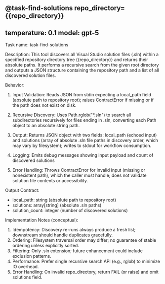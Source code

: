 @task-find-solutions repo_directory={{repo_directory}}
---
temperature: 0.1
model: gpt-5
---

Task name: task-find-solutions

Description:
This tool discovers all Visual Studio solution files (.sln) within a specified repository directory tree {{repo_directory}} and returns their absolute paths. It performs a recursive search from the given root directory and outputs a JSON structure containing the repository path and a list of all discovered solution files.

Behavior:

1. Input Validation: Reads JSON from stdin expecting a local_path field (absolute path to repository root); raises ContractError if missing or if the path does not exist on disk.

2. Recursive Discovery: Uses Path.rglob("*.sln") to search all subdirectories recursively for files ending in .sln, converting each Path object to an absolute string path.

3. Output: Returns JSON object with two fields: local_path (echoed input) and solutions (array of absolute .sln file paths in discovery order, which may vary by filesystem); writes to stdout for workflow consumption.

4. Logging: Emits debug messages showing input payload and count of discovered solutions

5. Error Handling: Throws ContractError for invalid input (missing or nonexistent path), which the caller must handle; does not validate solution file contents or accessibility.

Output Contract:
- local_path: string (absolute path to repository root)
- solutions: array[string] (absolute .sln paths)
- solution_count: integer (number of discovered solutions)

Implementation Notes (conceptual):
1. Idempotency: Discovery re-runs always produce a fresh list; downstream should handle duplicates gracefully.
2. Ordering: Filesystem traversal order may differ; no guarantee of stable ordering unless explicitly sorted.
3. Filtering: Only .sln extension; future enhancement could include exclusion patterns.
4. Performance: Prefer single recursive search API (e.g., rglob) to minimize IO overhead.
5. Error Handling: On invalid repo_directory, return FAIL (or raise) and omit solutions field.


